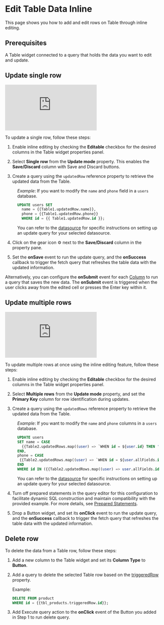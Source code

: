 # Edit Table Data Inline

This page shows you how to add and edit rows on Table through inline editing.



## Prerequisites

A Table widget connected to a query that holds the data you want to edit and update.



## Update single row

<div style={{ position: "relative", paddingBottom: "calc(50.520833333333336% + 41px)", height: "0", width: "100%" }}>
  <iframe src="https://demo.arcade.software/S8kwcnl9DTtJXbwCxqeB?embed" frameborder="0" loading="lazy" webkitallowfullscreen mozallowfullscreen allowfullscreen style={{ position: "absolute", top: "0", left: "0", width: "100%", height: "100%", colorScheme: "light" }} title="Appsmith | Connect Data">
  </iframe>
</div>

To update a single row, follow these steps:

1. Enable inline editing by checking the **Editable** checkbox for the desired columns in the Table widget properties panel.

2. Select **Single row**  from the **Update mode** property. This enables the **Save/Discard** column with Save and Discard buttons.


3. Create a query using the `updatedRow` reference property to retrieve the updated data from the Table.

<dd>

_Example_: If you want to modify the `name`  and `phone` field in a `users` database.

```sql
UPDATE users SET 
  name = {{Table1.updatedRow.name}},
  phone = {{Table1.updatedRow.phone}}
  WHERE id = {{ Table1.updatedRow.id }};
```

You can refer to the [datasource](https://docs.appsmith.com/connect-data/reference) for specific instructions on setting up an update query for your selected datasource.



</dd>

4. Click on the gear icon ⚙️ next to the **Save/Discard** column in the property pane.

5. Set the **onSave** event to run the update query, and the **onSuccess** callback to trigger the fetch query that refreshes the table data with the updated information.
 
Alternatively, you can configure the **onSubmit** event for each [Column](/reference/widgets/table/column-settings) to run a query that saves the new data. The **onSubmit** event is triggered when the user clicks away from the edited cell or presses the Enter key within it. 


## Update multiple rows


<div style={{ position: "relative", paddingBottom: "calc(50.520833333333336% + 41px)", height: "0", width: "100%" }}>
  <iframe src="https://demo.arcade.software/S0qBslqcYGmCfBWTqWgd?embed" frameborder="0" loading="lazy" webkitallowfullscreen mozallowfullscreen allowfullscreen style={{ position: "absolute", top: "0", left: "0", width: "100%", height: "100%", colorScheme: "light" }} title="Appsmith | Connect Data">
  </iframe>
</div>

To update multiple rows at once using the inline editing feature, follow these steps:


1. Enable inline editing by checking the **Editable** checkbox for the desired columns in the Table widget properties panel.


2. Select **Multiple rows** from the **Update mode** property, and set the **Primary Key** column for row identification during updates.


3. Create a query using the `updatedRows` reference property to retrieve the updated data from the Table.

<dd>

_Example_: If you want to modify the `name`  and `phone` columns in a `users` database.

```sql
UPDATE users
SET name = CASE
  {{Table2.updatedRows.map((user) => `WHEN id = ${user.id} THEN '${user.updatedFields.name}'`).join('\n')}}
END,
phone = CASE
 {{Table2.updatedRows.map((user) => `WHEN id = ${user.allFields.id} THEN '${user.updatedFields.phone}'`).join('\n')}}
END
WHERE id IN ({{Table2.updatedRows.map((user) => user.allFields.id).join(',')}});
```

You can refer to the [datasource](https://docs.appsmith.com/connect-data/reference) for specific instructions on setting up an update query for your selected datasource.

</dd>

4. Turn off prepared statements in the query editor for this configuration to facilitate dynamic SQL construction and maintain compatibility with the provided example. For more details, see [Prepared Statements](/connect-data/concepts/how-to-use-prepared-statements).

5. Drop a Button widget, and set its **onClick** event to run the update query, and the **onSuccess** callback to trigger the fetch query that refreshes the table data with the updated information.

## Delete row

To delete the data from a Table row, follow these steps:
1. Add a new column to the Table widget and set its **Column Type** to **Button**.
2. Add a query to delete the selected Table row based on the [triggeredRow](/reference/widgets/table#triggeredrow-object) property.

   Example:
   ```sql
   DELETE FROM product 
   WHERE id = {{tbl_products.triggeredRow.id}}; 
   ```
3. Add Execute query action to the **onClick** event of the Button you added in Step 1 to run delete query.